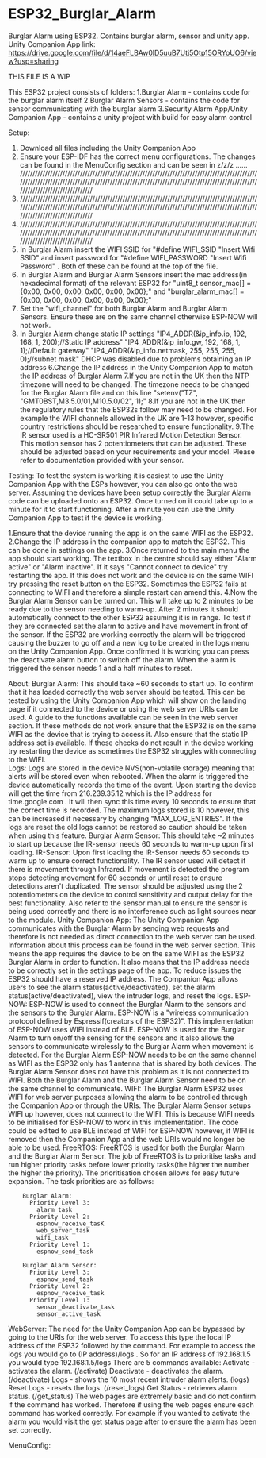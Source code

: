 # ESP32_Burglar_Alarm
Burglar Alarm using ESP32. Contains burglar alarm, sensor and unity app.
Unity Companion App link:
https://drive.google.com/file/d/14aeFLBAw0lD5uuB7Utj5Otp15ORYoUO6/view?usp=sharing



THIS FILE IS A WIP




This ESP32 project consists of folders:
1.Burglar Alarm - contains code for the burglar alarm itself
2.Burglar Alarm Sensors - contains the code for sensor communicating with the burglar alarm
3.Security Alarm App/Unity Companion App - contains a unity project with build for easy alarm control

Setup:
1. Download all files including the Unity Companion App
2. Ensure your ESP-IDF has the correct menu configurations. The changes can be found in the MenuConfig section and can be seen in z/z/z  ...... ///////////////////////////////////////////////////////////////////////////////////////////////////////////////////////////////////////////////////////////////////////////////////////////////////////////////////////////
3. ///////////////////////////////////////////////////////////////////////////////////////////////////////////////////////////////////////////////////////////////////////////////////////////////////////////////////////////
4. ///////////////////////////////////////////////////////////////////////////////////////////////////////////////////////////////////////////////////////////////////////////////////////////////////////////////////////////
5. In Burglar Alarm insert the WIFI SSID for "#define WIFI_SSID      "Insert Wifi SSID" and insert password for "#define WIFI_PASSWORD  "Insert Wifi Password" . Both of these can be found at the top of the file.
6. In Burglar Alarm and Burglar Alarm Sensors insert the mac address(in hexadecimal format) of the relevant ESP32 for "uint8_t sensor_mac[] = {0x00, 0x00, 0x00, 0x00, 0x00, 0x00};" and "burglar_alarm_mac[] = {0x00, 0x00, 0x00, 0x00, 0x00, 0x00};"
7. Set the "wifi_channel" for both Burglar Alarm and Burglar Alarm Sensors. Ensure these are on the same channel otherwise ESP-NOW will not work.
8. In Burglar Alarm change static IP settings "IP4_ADDR(&ip_info.ip, 192, 168, 1, 200);//Static IP address" "IP4_ADDR(&ip_info.gw, 192, 168, 1, 1);//Default gateway"   "IP4_ADDR(&ip_info.netmask, 255, 255, 255, 0);//subnet mask"
DHCP was disabled due to problems obtaining an IP address
6.Change the IP address in the Unity Companion App to match the IP address of Burglar Alarm
7.If you are not in the UK then the NTP timezone will need to be changed. The timezone needs to be changed for the Burglar Alarm file and on this line "setenv("TZ", "GMT0BST,M3.5.0/01,M10.5.0/02", 1);"
8.If you are not in the UK then the regulatory rules that the ESP32s follow may need to be changed. For example the WIFI channels allowed in the UK are 1-13 however, specific country restrictions should be researched to ensure functionality.
9.The IR sensor used is a HC-SR501 PIR Infrared Motion Detection Sensor. This motion sensor has 2 potentiometers that can be adjusted. These should be adjusted based on your requirements and your model. Please refer to documentation provided with your sensor.

Testing:
To test the system is working it is easiest to use the Unity Companion App with the ESPs however, you can also go onto the web server.
Assuming the devices have been setup correctly the Burglar Alarm code can be uploaded onto an ESP32. 
Once turned on it could take up to a minute for it to start functioning. After a minute you can use the Unity Companion App to test if the device is working. 

1.Ensure that the device running the app is on the same WIFI as the ESP32. 
2.Change the IP address in the companion app to match the ESP32. This can be done in settings on the app.
3.Once returned to the main menu the app should start working. The textbox in the centre should say either "Alarm active" or "Alarm inactive". If it says "Cannot connect to device" try restarting the app. If this does not work and the device is on the same WIFI try pressing the reset button on the ESP32. Sometimes the ESP32 fails at connecting to WIFI and therefore a simple restart can amend this.
4.Now the Burglar Alarm Sensor can be turned on. This will take up to 2 minutes to be ready due to the sensor needing to warm-up. After 2 minutes it should automatically connect to the other ESP32 assuming it is in range. To test if they are connected set the alarm to active and have movement in front of the sensor. If the ESP32 are working correctly the alarm will be triggered causing the buzzer to go off and a new log to be created in the logs menu on the Unity Companion App. Once confirmed it is working you can press the deactivate alarm button to switch off the alarm. When the alarm is triggered the sensor needs 1 and a half minutes to reset.

About:
  Burglar Alarm:
    This should take ~60 seconds to start up. To confirm that it has loaded correctly the web server should be tested. This can be tested by using the Unity Companion App which will show on the landing page if it connected to the device or using the web server URIs can      be used. A guide to the functions available can be seen in the web server section. If these methods do not work ensure that the ESP32 is on the same WIFI as the device that is trying to access it. Also ensure that the static IP address set is available. If these         checks do not result in the device working try restarting the device as sometimes the ESP32 struggles with connecting to the WIFI.  
    Logs:
      Logs are stored in the device NVS(non-volatile storage) meaning that alerts will be stored even when rebooted. When the alarm is triggered the device automatically records the time of the event. Upon starting the device will get the time from 216.239.35.12 which         is the IP address for time.google.com . It will then sync this time every 10 seconds to ensure that the correct time is recorded. The maximum logs stored is 10 however, this can be increased if necessary by changing "MAX_LOG_ENTRIES". If the logs are reset the         old logs cannot be restored so caution should be taken when using this feature. 
  Burglar Alarm Sensor:
    This should take ~2 minutes to start up because the IR-sensor needs 60 seconds to warm-up upon first loading.
    IR-Sensor:
      Upon first loading the IR-Sensor needs 60 seconds to warm up to ensure correct functionality. The IR sensor used will detect if there is movement through Infrared. If movement is detected the program stops detecting movement for 60 seconds or until reset to             ensure detections aren't duplicated. The sensor should be adjusted using the 2 potentiometers on the device to control sensitivity and output delay for the best functionality. Also refer to the sensor manual to ensure the sensor is being used correctly and there         is no interference such as light sources near to the module.
  Unity Companion App:
      The Unity Companion App communicates with the Burglar Alarm by sending web requests and therefore is not needed as direct connection to the web server can be used. Information about this process can be found in the web server section. This means the app requires         the device to be on the same WIFI as the ESP32 Burglar Alarm in order to function. It also means that the IP address needs to be correctly set in the settings page of the app. To reduce issues the ESP32 should have a reserved IP address. The Companion App allows         users to see the alarm status(active/deactivated), set the alarm status(active/deactivated), view the intruder logs, and reset the logs.
  ESP-NOW:
      ESP-NOW is used to connect the Burglar Alarm to the sensors and the sensors to the Burglar Alarm. ESP-NOW is a "wireless communication protocol defined by Espressif(creators of the ESP32)". This implementation of ESP-NOW uses WIFI instead of BLE. ESP-NOW is used 
      for the Burglar Alarm to turn on/off the sensing for the sensors and it also allows the sensors to communicate wirelessly to the Burglar Alarm when movement is detected. For the Burglar Alarm ESP-NOW needs to be on the same channel as WIFI as the ESP32 only has 
      1 antenna that is shared by both devices. The Burglar Alarm Sensor does not have this problem as it is not connected to WIFI. Both the Burglar Alarm and the Burglar Alarm Sensor need to be on the same channel to communicate. 
  WIFI:
      The Burglar Alarm ESP32 uses WIFI for web server purposes allowing the alarm to be controlled through the Companion App or through the URIs. The Burglar Alarm Sensor setups WIFI up however, does not connect to the WIFI. This is because WIFI needs to be initialised 
      for ESP-NOW to work in this implementation. The code could be edited to use BLE instead of WIFI for ESP-NOW however, if WIFI is removed then the Companion App and the web URIs would no longer be able to be used.
  FreeRTOS:
      FreeRTOS is used for both the Burglar Alarm and the Burglar Alarm Sensor. The job of FreeRTOS is to prioritise tasks and run higher priority tasks before lower priority tasks(the higher the number the higher the priority). The prioritisation chosen allows for easy       future expansion. The task priorities are as follows:

        Burglar Alarm:
          Priority Level 3:
            alarm_task
          Priority Level 2:
            espnow_receive_tasK
            web_server_task
            wifi_task
          Priority Level 1:
            espnow_send_task
            
        Burglar Alarm Sensor:
          Priority Level 3:
            espnow_send_task
          Priority Level 2:
            espnow_receive_task
          Priority Level 1:
            sensor_deactivate_task
            sensor_active_task
            
WebServer:
The need for the Unity Companion App can be bypassed by going to the URIs for the web server. To access this type the local IP address of the ESP32 followed by the command. For example to access the logs you would go to (IP address)/logs . So for an IP address of 192.168.1.5 you would type 192.168.1.5/logs
There are 5 commands available:
  Activate - activates the alarm. (/activate)
  Deactivate - deactivates the alarm. (/deactivate)
  Logs - shows the 10 most recent intruder alarm alerts. (logs)
  Reset Logs - resets the logs. (/reset_logs)
  Get Status - retrieves alarm status. (/get_status)
The web pages are extremely basic and do not confirm if the command has worked. Therefore if using the web pages ensure each command has worked correctly. For example if you wanted to activate the alarm you would visit the get status page after to ensure the alarm has been set correctly.


MenuConfig:
